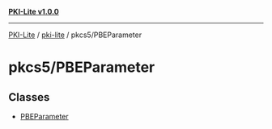 [**PKI-Lite v1.0.0**](../../../README.md)

---

[PKI-Lite](../../../README.md) / [pki-lite](../../README.md) / pkcs5/PBEParameter

# pkcs5/PBEParameter

## Classes

- [PBEParameter](classes/PBEParameter.md)

